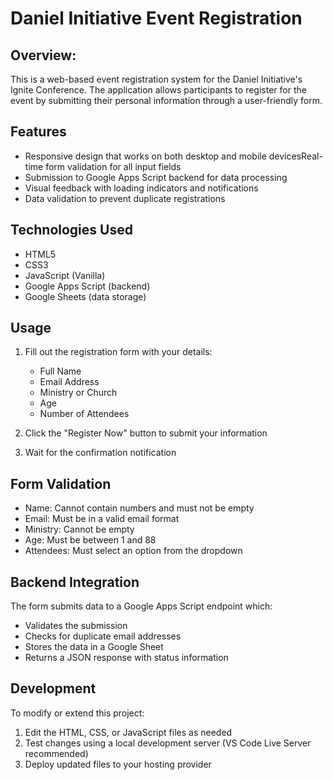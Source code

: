 # Daniel Initiative Event Registration

## Overview:

This is a web-based event registration system for the Daniel Initiative's Ignite Conference. The application allows participants to register for the event by submitting their personal information through a user-friendly form.

## Features

- Responsive design that works on both desktop and mobile devicesReal-time form validation for all input fields
- Submission to Google Apps Script backend for data processing
- Visual feedback with loading indicators and notifications
- Data validation to prevent duplicate registrations

## Technologies Used

- HTML5
- CSS3
- JavaScript (Vanilla)
- Google Apps Script (backend)
- Google Sheets (data storage)

## Usage

1. Fill out the registration form with your details:

   - Full Name
   - Email Address
   - Ministry or Church
   - Age
   - Number of Attendees

2. Click the "Register Now" button to submit your information
3. Wait for the confirmation notification

## Form Validation

- Name: Cannot contain numbers and must not be empty
- Email: Must be in a valid email format
- Ministry: Cannot be empty
- Age: Must be between 1 and 88
- Attendees: Must select an option from the dropdown

## Backend Integration

The form submits data to a Google Apps Script endpoint which:

- Validates the submission
- Checks for duplicate email addresses
- Stores the data in a Google Sheet
- Returns a JSON response with status information

## Development

To modify or extend this project:

1. Edit the HTML, CSS, or JavaScript files as needed
2. Test changes using a local development server (VS Code Live Server recommended)
3. Deploy updated files to your hosting provider

